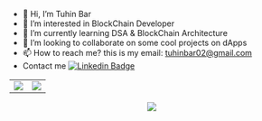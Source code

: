 - 👋 Hi, I’m Tuhin Bar
- 👀 I’m interested in BlockChain Developer
- 🌱 I’m currently learning DSA & BlockChain Architecture
- 💞️ I’m looking to collaborate on some cool projects on dApps
- 📫 How to reach me? this is my email: tuhinbar02@gmail.com
-  Contact me [![Linkedin Badge](https://img.shields.io/badge/-LinkedIn-blue?style=flat-square&logo=Linkedin&logoColor=white&link=https://www.linkedin.com/in/tuhin-bar-935a66217/)](https://www.linkedin.com/in/tuhin-bar-935a66217/)

<!---
TuhinBar/TuhinBar is a ✨ special ✨ repository because its `README.md` (this file) appears on your GitHub profile.
You can click the Preview link to take a look at your changes.
--->




<table>
<tr>
<td>
<img src="https://github-readme-stats.vercel.app/api?username=TuhinBar&include_all_commits=true&count_private=true&show_icons=true&line_height=20&theme=tokyonight"/>
<td><img src="https://github-readme-stats.vercel.app/api/top-langs?username=TuhinBar&show_icons=true&locale=en&layout=compact&theme=tokyonight" />
</td>
</tr>
</table>
<p align="center">
<img align="center" src="http://github-readme-streak-stats.herokuapp.com?user=TuhinBar&theme=prussian"/>
</p>
